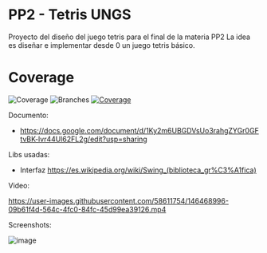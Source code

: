 # PP2 - Tetris UNGS

Proyecto del diseño del juego tetris para el final de la materia PP2
La idea es diseñar e implementar desde 0 un juego tetris básico.

# Coverage
![Coverage](.github/badges/jacoco.svg)
![Branches](.github/badges/branches.svg)
[![Coverage](.github/badges/jacoco.svg)](https://github.com/sdgalvan/tetris-ungs/actions/workflows/build.yml)


Documento: 
- https://docs.google.com/document/d/1Ky2m6UBGDVsUo3rahgZYGr0GFtvBK-lvr44Ul62FL2g/edit?usp=sharing

Libs usadas:
- Interfaz https://es.wikipedia.org/wiki/Swing_(biblioteca_gr%C3%A1fica)

Video:

https://user-images.githubusercontent.com/58611754/146468996-09b61f4d-564c-4fc0-84fc-45d99ea39126.mp4

Screenshots:

![image](https://user-images.githubusercontent.com/58611754/146458347-de37009d-794c-449a-bf73-09ecbeb961b4.png)
